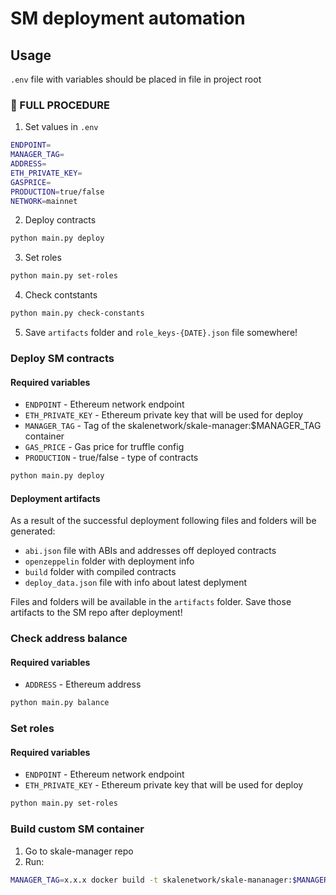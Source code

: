 # SM deployment automation

## Usage

`.env` file with variables should be placed in file in project root

### 🚀 FULL PROCEDURE

1) Set values in `.env`

```bash
ENDPOINT=
MANAGER_TAG=
ADDRESS=
ETH_PRIVATE_KEY=
GASPRICE=
PRODUCTION=true/false
NETWORK=mainnet
```

2) Deploy contracts

```bash
python main.py deploy
```

3) Set roles

```bash
python main.py set-roles
```

4) Check contstants

```bash
python main.py check-constants
```

5) Save `artifacts` folder and `role_keys-{DATE}.json` file somewhere!

### Deploy SM contracts

#### Required variables

- `ENDPOINT` - Ethereum network endpoint
- `ETH_PRIVATE_KEY` - Ethereum private key that will be used for deploy
- `MANAGER_TAG` - Tag of the skalenetwork/skale-manager:$MANAGER_TAG container
- `GAS_PRICE` - Gas price for truffle config
- `PRODUCTION` - true/false - type of contracts

```bash
python main.py deploy
```

#### Deployment artifacts

As a result of the successful deployment following files and folders will be generated:

- `abi.json` file with ABIs and addresses off deployed contracts
- `openzeppelin` folder with deployment info
- `build` folder with compiled contracts
- `deploy_data.json` file with info about latest deplyment

Files and folders will be available in the `artifacts` folder.
Save those artifacts to the SM repo after deployment!

### Check address balance

#### Required variables

- `ADDRESS` - Ethereum address

```bash
python main.py balance
```

### Set roles

#### Required variables

- `ENDPOINT` - Ethereum network endpoint
- `ETH_PRIVATE_KEY` - Ethereum private key that will be used for deploy

```bash
python main.py set-roles
```

### Build custom SM container

1. Go to skale-manager repo
2. Run:

```bash
MANAGER_TAG=x.x.x docker build -t skalenetwork/skale-mananager:$MANAGER_TAG .
```
